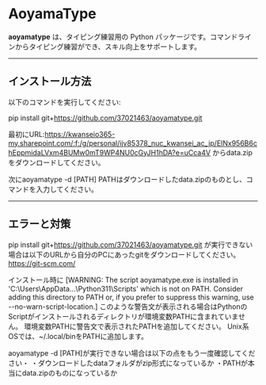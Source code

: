 # AoyamaType

**aoyamatype** は、タイピング練習用の Python パッケージです。コマンドラインからタイピング練習ができ、スキル向上をサポートします。

---
## インストール方法
以下のコマンドを実行してください:


pip install git+https://github.com/37021463/aoyamatype.git


最初にURL:https://kwanseio365-my.sharepoint.com/:f:/g/personal/ijv85378_nuc_kwansei_ac_jp/ElNx956B6chEppmidaLVxm4BUMw0mT9WP4NU0cGyJH1hDA?e=uCca4V からdata.zipをダウンロードしてください。

次にaoyamatype -d [PATH] PATHはダウンロードしたdata.zipのものとし、コマンドを入力してください。

---

## エラーと対策
pip install git+https://github.com/37021463/aoyamatype.git
が実行できない場合は以下のURLから自分のPCにあったgitをダウンロードしてください。
https://git-scm.com/

インストール時に
[WARNING: The script aoyamatype.exe is installed in 'C:\Users\AppData\...\Python311\Scripts' which is not on PATH.
Consider adding this directory to PATH or, if you prefer to suppress this warning, use --no-warn-script-location.]
このような警告文が表示される場合はPythonのScriptがインストールされるディレクトリが環境変数PATHに含まれていません。
環境変数PATHに警告文で表示されたPATHを追加してください。
Unix系OSでは、~/.local/binをPATHに追加します。

aoyamatype -d [PATH]が実行できない場合は以下の点をもう一度確認してください・
・ダウンロードしたdataフォルダがzip形式になっているか
・PATHが本当にdata.zipのものになっているか
